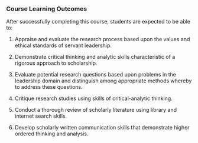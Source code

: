 ### Course Learning Outcomes

After successfully completing this course, students are expected to be able to:

1. Appraise and evaluate the research process based upon the values and ethical standards of servant leadership.

2. Demonstrate critical thinking and analytic skills characteristic of a rigorous approach to scholarship.

3. Evaluate potential research questions based upon problems in the leadership domain and distinguish among appropriate methods whereby to address these questions.

4. Critique research studies using skills of critical-analytic thinking.

5. Conduct a thorough review of scholarly literature using library and internet search skills.

6. Develop scholarly written communication skills that demonstrate higher ordered thinking and analysis.




